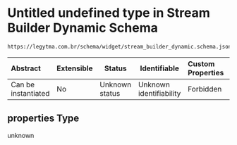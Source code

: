 # Untitled undefined type in Stream Builder Dynamic Schema

```txt
https://legytma.com.br/schema/widget/stream_builder_dynamic.schema.json#/properties
```




| Abstract            | Extensible | Status         | Identifiable            | Custom Properties | Additional Properties | Access Restrictions | Defined In                                                                                                         |
| :------------------ | ---------- | -------------- | ----------------------- | :---------------- | --------------------- | ------------------- | ------------------------------------------------------------------------------------------------------------------ |
| Can be instantiated | No         | Unknown status | Unknown identifiability | Forbidden         | Allowed               | none                | [stream_builder_dynamic.schema.json\*](../schema/widget/stream_builder_dynamic.schema.json "open original schema") |

## properties Type

unknown
